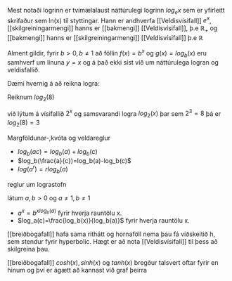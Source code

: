 Mest notaði logrinn er tvímælalaust náttúrulegi logrinn $log_e x$ sem er yfirleitt skrifaður sem ln(x) til styttingar. Hann er andhverfa [[Veldisvísifall]] $e^x$, [[skilgreiningarmengi]] hanns er [[bakmengi]] [[Veldisvísifall]], þ.e $\mathbb R_+$ og [[bakmengi]] hanns er [[skilgreiningarmengi]] [[Veldisvísifall]] þ.e $\mathbb R$

Alment gildir, fyrir $b>0,b\neq1$ að föllin $f(x)=b^x$ og $g(x)=log_b(x)$ eru samhverf um línuna $y=x$ og á það ekki síst við um náttúrulega logran og veldisfallið.

Dæmi hvernig á að reikna logra:

Reiknum $log_2 (8)$

við lýtum á vísifallið $2^x$ og samsvarandi logra $log_2(x)$ þar sem $2^3=8$ þá er $log_2(8)=3$

Margföldunar-,kvóta og veldareglur

- $log_b(ac)=log_b(a)+log_b(c)$
- $log_b(\frac{a}{c})=log_b(a)-log_b(c)$
- $log(a^r)=rlog_b(a)$

reglur um lograstofn

látum $a,b>0$ og $a\neq1,b\neq1$

- $a^x = b^{xlog_b(a)}$ fyrir hverja rauntölu x.
- $log_a(c)=\frac{log_b(x)}{log_b(a)}$ fyrir hverja rauntölu x.

[[breiðbogafall]] hafa sama rithátt og hornaföll nema þau fá viðskeitið h, sem stendur fyrir hyperbolic. Hægt er að nota [[Veldisvísifall]] til þess að skilgreina þau.

[[breiðbogafall]] $cosh(x),sinh(x)$ og $tanh(x)$ bregður talsvert oftar fyrir en hinum og því er ágætt að kannast við graf þeirra

